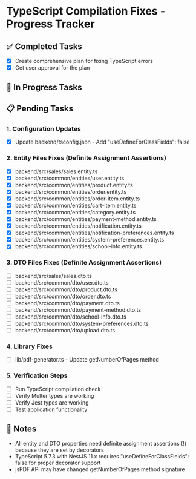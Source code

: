 # TypeScript Compilation Fixes - Progress Tracker

## ✅ Completed Tasks
- [x] Create comprehensive plan for fixing TypeScript errors
- [x] Get user approval for the plan

## 🔄 In Progress Tasks

## 📋 Pending Tasks

### 1. Configuration Updates
- [x] Update backend/tsconfig.json - Add "useDefineForClassFields": false

### 2. Entity Files Fixes (Definite Assignment Assertions)
- [x] backend/src/sales/sales.entity.ts
- [x] backend/src/common/entities/user.entity.ts
- [x] backend/src/common/entities/product.entity.ts
- [x] backend/src/common/entities/order.entity.ts
- [x] backend/src/common/entities/order-item.entity.ts
- [x] backend/src/common/entities/cart-item.entity.ts
- [x] backend/src/common/entities/category.entity.ts
- [x] backend/src/common/entities/payment-method.entity.ts
- [x] backend/src/common/entities/notification.entity.ts
- [x] backend/src/common/entities/notification-preferences.entity.ts
- [x] backend/src/common/entities/system-preferences.entity.ts
- [x] backend/src/common/entities/school-info.entity.ts

### 3. DTO Files Fixes (Definite Assignment Assertions)
- [ ] backend/src/sales/sales.dto.ts
- [ ] backend/src/common/dto/user.dto.ts
- [ ] backend/src/common/dto/product.dto.ts
- [ ] backend/src/common/dto/order.dto.ts
- [ ] backend/src/common/dto/payment.dto.ts
- [ ] backend/src/common/dto/payment-method.dto.ts
- [ ] backend/src/common/dto/school-info.dto.ts
- [ ] backend/src/common/dto/system-preferences.dto.ts
- [ ] backend/src/common/dto/upload.dto.ts

### 4. Library Fixes
- [ ] lib/pdf-generator.ts - Update getNumberOfPages method

### 5. Verification Steps
- [ ] Run TypeScript compilation check
- [ ] Verify Multer types are working
- [ ] Verify Jest types are working
- [ ] Test application functionality

## 📝 Notes
- All entity and DTO properties need definite assignment assertions (!) because they are set by decorators
- TypeScript 5.7.3 with NestJS 11.x requires "useDefineForClassFields": false for proper decorator support
- jsPDF API may have changed getNumberOfPages method signature
